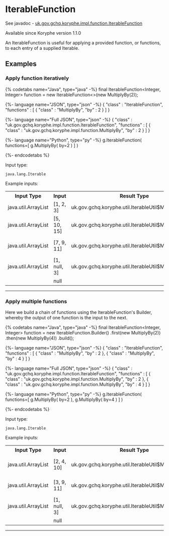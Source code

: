 # IterableFunction
See javadoc - [uk.gov.gchq.koryphe.impl.function.IterableFunction](ref://../../javadoc/koryphe/uk/gov/gchq/koryphe/impl/function/IterableFunction.html)

Available since Koryphe version 1.1.0

An IterableFunction is useful for applying a provided function, or functions, to each entry of a supplied Iterable.

## Examples

### Apply function iteratively


{% codetabs name="Java", type="java" -%}
final IterableFunction<Integer, Integer> function = new IterableFunction<>(new MultiplyBy(2));

{%- language name="JSON", type="json" -%}
{
  "class" : "IterableFunction",
  "functions" : [ {
    "class" : "MultiplyBy",
    "by" : 2
  } ]
}

{%- language name="Full JSON", type="json" -%}
{
  "class" : "uk.gov.gchq.koryphe.impl.function.IterableFunction",
  "functions" : [ {
    "class" : "uk.gov.gchq.koryphe.impl.function.MultiplyBy",
    "by" : 2
  } ]
}

{%- language name="Python", type="py" -%}
g.IterableFunction( 
  functions=[ 
    g.MultiplyBy( 
      by=2 
    ) 
  ] 
)

{%- endcodetabs %}

Input type:

```
java.lang.Iterable
```

Example inputs:
<table style="display: block;">
<tr><th>Input Type</th><th>Input</th><th>Result Type</th><th>Result</th></tr>
<tr><td>java.util.ArrayList</td><td>[1, 2, 3]</td><td>uk.gov.gchq.koryphe.util.IterableUtil$MappedIterable</td><td>[2, 4, 6]</td></tr>
<tr><td>java.util.ArrayList</td><td>[5, 10, 15]</td><td>uk.gov.gchq.koryphe.util.IterableUtil$MappedIterable</td><td>[10, 20, 30]</td></tr>
<tr><td>java.util.ArrayList</td><td>[7, 9, 11]</td><td>uk.gov.gchq.koryphe.util.IterableUtil$MappedIterable</td><td>[14, 18, 22]</td></tr>
<tr><td>java.util.ArrayList</td><td>[1, null, 3]</td><td>uk.gov.gchq.koryphe.util.IterableUtil$MappedIterable</td><td>[2, null, 6]</td></tr>
<tr><td></td><td>null</td><td></td><td>null</td></tr>
</table>

-----------------------------------------------

### Apply multiple functions

Here we build a chain of functions using the IterableFunction's Builder, whereby the output of one function is the input to the next.


{% codetabs name="Java", type="java" -%}
final IterableFunction<Integer, Integer> function = new IterableFunction.Builder<Integer>()
        .first(new MultiplyBy(2))
        .then(new MultiplyBy(4))
        .build();

{%- language name="JSON", type="json" -%}
{
  "class" : "IterableFunction",
  "functions" : [ {
    "class" : "MultiplyBy",
    "by" : 2
  }, {
    "class" : "MultiplyBy",
    "by" : 4
  } ]
}

{%- language name="Full JSON", type="json" -%}
{
  "class" : "uk.gov.gchq.koryphe.impl.function.IterableFunction",
  "functions" : [ {
    "class" : "uk.gov.gchq.koryphe.impl.function.MultiplyBy",
    "by" : 2
  }, {
    "class" : "uk.gov.gchq.koryphe.impl.function.MultiplyBy",
    "by" : 4
  } ]
}

{%- language name="Python", type="py" -%}
g.IterableFunction( 
  functions=[ 
    g.MultiplyBy( 
      by=2 
    ), 
    g.MultiplyBy( 
      by=4 
    ) 
  ] 
)

{%- endcodetabs %}

Input type:

```
java.lang.Iterable
```

Example inputs:
<table style="display: block;">
<tr><th>Input Type</th><th>Input</th><th>Result Type</th><th>Result</th></tr>
<tr><td>java.util.ArrayList</td><td>[2, 4, 10]</td><td>uk.gov.gchq.koryphe.util.IterableUtil$MappedIterable</td><td>[16, 32, 80]</td></tr>
<tr><td>java.util.ArrayList</td><td>[3, 9, 11]</td><td>uk.gov.gchq.koryphe.util.IterableUtil$MappedIterable</td><td>[24, 72, 88]</td></tr>
<tr><td>java.util.ArrayList</td><td>[1, null, 3]</td><td>uk.gov.gchq.koryphe.util.IterableUtil$MappedIterable</td><td>[8, null, 24]</td></tr>
<tr><td></td><td>null</td><td></td><td>null</td></tr>
</table>

-----------------------------------------------

